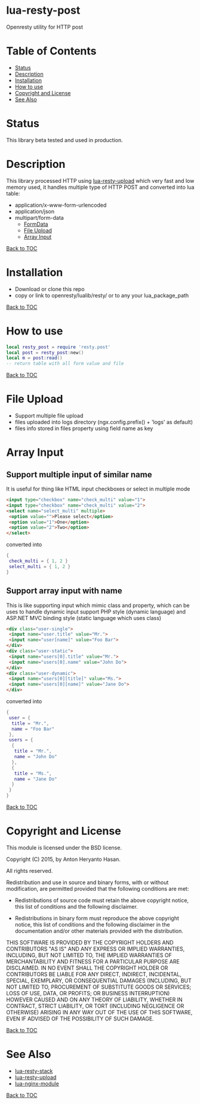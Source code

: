 lua-resty-post
==============

Openresty utility for HTTP post

Table of Contents
=================
* [Status](#status)
* [Description](#description)
* [Installation](#installation)
* [How to use](#how-to-use)
* [Copyright and License](#copyright-and-license)
* [See Also](#see-also)

Status
======

This library beta tested and used in production.

Description
===========

This library processed HTTP using [lua-resty-upload](https://github.com/openresty/lua-resty-upload) which very fast and low memory used, it handles multiple type of HTTP POST and converted into lua table:
* application/x-www-form-urlencoded
* application/json
* multipart/form-data
  * [FormData](https://developer.mozilla.org/en-US/docs/Web/API/FormData)
  * [File Upload](#file-upload)
  * [Array Input](#array-input)

[Back to TOC](#table-of-contents)

Installation
============

* Download or clone this repo
* copy or link to openresty/lualib/resty/ or to any your lua_package_path

[Back to TOC](#table-of-contents)

How to use
==========

```lua
local resty_post = require 'resty.post'
local post = resty_post:new()
local m = post:read()
-- return table with all form value and file
```

[Back to TOC](#table-of-contents)

File Upload
===========

* Support multiple file upload
* files uploaded into logs directory (ngx.config.prefix() + 'logs' as default)
* files info stored in files property using field name as key


Array Input
===========

Support multiple input of similar name
--------------------------------------
It is useful for thing like HTML input checkboxes or select in multiple mode
```html
<input type="checkbox" name="check_multi" value="1">
<input type="checkbox" name="check_multi" value="2">
<select name="select_multi" multiple>
 <option value="">Please select</option>
 <option value="1">One</option>
 <option value="2">Two</option>
</select>
```
converted into
``` lua
{
 check_multi = { 1, 2 }
 select_multi = { 1, 2 }
}
```

Support array input with name
--------------------------------------
This is like supporting input which mimic class and property, which can be uses to handle dynamic input
support PHP style (dynamic language) and ASP.NET MVC binding style (static language which uses class)
```html
<div class="user-single">
 <input name="user.title" value="Mr.">
 <input name="user[name]" value="Foo Bar">
</div>
<div class="user-static">
 <input name="users[0].title" value="Mr.">
 <input name="users[0].name" value="John Do">
</div>
<div class="user-dynamic">
 <input name="users[0][title]" value="Ms.">
 <input name="users[0][name]" value="Jane Do">
</div>
```
converted into
```lua
{
 user = {
  title = "Mr.",
  name = "Foo Bar"
 },
 users = {
  {
   title = "Mr.",
   name = "John Do"
  },
  {
   title = "Ms.",
   name = "Jane Do"
  }
 }
}
```

[Back to TOC](#table-of-contents)

Copyright and License
=====================

This module is licensed under the BSD license.

Copyright (C) 2015, by Anton Heryanto Hasan.

All rights reserved.

Redistribution and use in source and binary forms, with or without modification, are permitted provided that the following conditions are met:

* Redistributions of source code must retain the above copyright notice, this list of conditions and the following disclaimer.

* Redistributions in binary form must reproduce the above copyright notice, this list of conditions and the following disclaimer in the documentation and/or other materials provided with the distribution.

THIS SOFTWARE IS PROVIDED BY THE COPYRIGHT HOLDERS AND CONTRIBUTORS "AS IS" AND ANY EXPRESS OR IMPLIED WARRANTIES, INCLUDING, BUT NOT LIMITED TO, THE IMPLIED WARRANTIES OF MERCHANTABILITY AND FITNESS FOR A PARTICULAR PURPOSE ARE DISCLAIMED. IN NO EVENT SHALL THE COPYRIGHT HOLDER OR CONTRIBUTORS BE LIABLE FOR ANY DIRECT, INDIRECT, INCIDENTAL, SPECIAL, EXEMPLARY, OR CONSEQUENTIAL DAMAGES (INCLUDING, BUT NOT LIMITED TO, PROCUREMENT OF SUBSTITUTE GOODS OR SERVICES; LOSS OF USE, DATA, OR PROFITS; OR BUSINESS INTERRUPTION) HOWEVER CAUSED AND ON ANY THEORY OF LIABILITY, WHETHER IN CONTRACT, STRICT LIABILITY, OR TORT (INCLUDING NEGLIGENCE OR OTHERWISE) ARISING IN ANY WAY OUT OF THE USE OF THIS SOFTWARE, EVEN IF ADVISED OF THE POSSIBILITY OF SUCH DAMAGE.

[Back to TOC](#table-of-contents)

See Also
========
* [lua-resty-stack](https://github.com/antonheryanto/lua-resty-stack) 
* [lua-resty-upload](https://github.com/openresty/lua-resty-upload)
* [lua-nginx-module](https://github.com/openresty/lua-nginx-module)

[Back to TOC](#table-of-contents)
